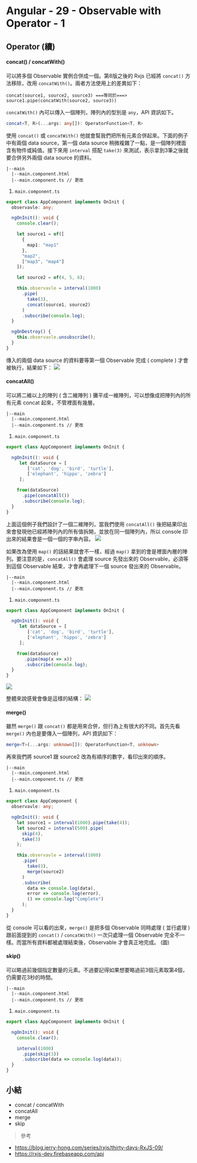 # Angular - 29 - Observable with Operator - 1
## Operator (續)
#### concat() / concatWith()
可以將多個 Observable 實例合併成一個。第8版之後的 Rxjs 已經將 `concat()` 方法移除，改用 `concatWith()`。兩者方法使用上的差異如下：
```
concat(source1, source2, source3) ===等同於===> source1.pipe(concatWith(source2, source3))
```

`concatWith()` 內可以傳入一個陣列，陣列內的型別是 `any`，API 資訊如下。
```ts
concat<T, R>(...args: any[]): OperatorFunction<T, R>
```

使用 `concat()` 或 `concatWith()` 他就會幫我們把所有元素合併起來。下面的例子中有兩個 data source，第一個 data source 稍微複雜了一點，是一個陣列裡面含有物件或純值。接下來用 `interval` 搭配 `take(3)` 來測試，表示拿到3筆之後就要合併另外兩個 data source 的資料。
```
|--main
  |--main.component.html
  |--main.component.ts // 更改
```

1. `main.component.ts`
```ts
export class AppComponent implements OnInit {
  observavle: any;

  ngOnInit(): void {
    console.clear();

    let source1 = of([
      {
        map1: "map1"
      },
      "map2",
      ["map3", "map4"]
    ]);

    let source2 = of(4, 5, 6);

    this.observavle = interval(1000)
      .pipe(
        take(3),
        concat(source1, source2)
      )
      .subscribe(console.log);
  }

  ngOnDestroy() {
    this.observavle.unsubscribe();
  }
}
```
傳入的兩個 data source 的資料要等第一個 Observable 完成  ( complete ) 才會被執行，結果如下：
![](/images/30-4.png)
<br/>

#### concatAll()
可以將二維以上的陣列 ( 含二維陣列 ) 攤平成一維陣列，可以想像成把陣列內的所有元素 concat 起來，不管裡面有幾層。
```
|--main
  |--main.component.html
  |--main.component.ts // 更改
```

1. `main.component.ts`
```ts
export class AppComponent implements OnInit {

  ngOnInit(): void {
     let dataSource = [
        ['cat', 'dog', 'bird', 'turtle'],
        ['elephant', 'hippo', 'zebra']
     ];

    from(dataSource)
      .pipe(concatAll())
      .subscribe(console.log);
  }
}
```
上面這個例子我們設計了一個二維陣列，當我們使用 `concatAll()` 後把結果印出來會發現他已經將陣列內的所有值拆開，並放在同一個陣列內，所以 console 印出來的結果會是一個一個的字串內容。
![](/images/30-1.png)

如果改為使用 `map()` 的話結果就會不一樣，經過 `map()` 拿到的會是裡面內層的陣列。要注意的是，`concatAll()` 會處理 source 先發出來的 Observable，必須等到這個 Observable 結束，才會再處理下一個 source 發出來的 Observable。
```
|--main
  |--main.component.html
  |--main.component.ts // 更改
```

1. `main.component.ts`
```ts
export class AppComponent implements OnInit {

  ngOnInit(): void {
     let dataSource = [
        ['cat', 'dog', 'bird', 'turtle'],
        ['elephant', 'hippo', 'zebra']
     ];

    from(dataSource)
       .pipe(map(x => x))
       .subscribe(console.log);
  }
}
```
![](/images/30-2.png)

整體來說感覺會像是這樣的結構：
![](/images/30-3.png)
<br/>

#### merge()
雖然 `merge()` 跟 `concat()` 都是用來合併，但行為上有很大的不同。首先先看 `merge()` 內也是要傳入一個陣列，API 資訊如下：
```ts
merge<T>(...args: unknown[]): OperatorFunction<T, unknown>
```
再來我們將 source1 跟 source2 改為有順序的數字，看印出來的順序。

```
|--main
  |--main.component.html
  |--main.component.ts // 更改
```

1. `main.component.ts`

```ts
export class AppComponent {
  observavle: any;

  ngOnInit(): void {
    let source1 = interval(1000).pipe(take(4));
    let source2 = interval(500).pipe(
      skip(4),
      take(3)
    );

    this.observavle = interval(1000)
      .pipe(
        take(3),
        merge(source2)
      )
      .subscribe(
        data => console.log(data),
        error => console.log(error),
        () => console.log("Complete")
      );
  }
}
```
從 console 可以看的出來，`merge()` 是把多個 Observable 同時處理 ( 並行處理 ) 跟前面提到的 `concat()` / `concatWith()` 一次只處理一個 Observable 完全不一樣。而當所有資料都被處理結束後，Observable 才會真正地完成。
(圖)
<br/>

#### skip()
可以略過前幾個指定數量的元素。不過要記得如果想要略過前3個元素取第4個，仍需要花3秒的時間。

```
|--main
  |--main.component.html
  |--main.component.ts // 更改
```

1. `main.component.ts`
```ts
export class AppComponent implements OnInit {

  ngOnInit(): void {
    console.clear();

    interval(1000)
      .pipe(skip(3))
      .subscribe(data => console.log(data));
  }
}
```


## 小結
* concat / concatWith
* concatAll
* merge
* skip

> 參考
* https://blog.jerry-hong.com/series/rxjs/thirty-days-RxJS-09/
* https://rxjs-dev.firebaseapp.com/api
